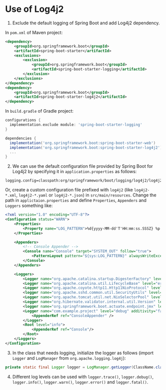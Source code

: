 # Use of Log4j2

1. Exclude the default logging of Spring Boot and add Log4j2 dependency.

  In `pom.xml` of Maven project:

  ```xml
  <dependency>
      <groupId>org.springframework.boot</groupId>
      <artifactId>spring-boot-starter</artifactId>
      <exclusions>
          <exclusion>
              <groupId>org.springframework.boot</groupId>
              <artifactId>spring-boot-starter-logging</artifactId>
          </exclusion>
      </exclusions>
  </dependency>
  <dependency>
      <groupId>org.springframework.boot</groupId>
      <artifactId>spring-boot-starter-log4j2</artifactId>
  </dependency>
  ```
  
  In `build.gradle` of Gradle project:
  
  ```groovy
  configurations {
    implementation.exclude module: 'spring-boot-starter-logging'
  }
  
  dependencies {
    implementation('org.springframework.boot:spring-boot-starter-web')
    implementation('org.springframework.boot:spring-boot-starter-log4j2')
    ...
  }
  ```

2. We can use the default configuration file provided by Spring Boot for Log4j2 by specifying it in `application.properties` as follows:

  ```properties
  logging.config=classpath:org/springframework/boot/logging/log4j2/log4j2.xml
  ```

  Or, create a custom configuration file prefixed with `log4j2` (like `log4j2-*.xml`, `log4j2-*.yaml` or `log4j2-*.json`) in `src/main/resources`. Change the path in `applictaion.properties` and define `Properties`, `Appenders` and `Loggers` something like:

  ```xml
  <?xml version="1.0" encoding="UTF-8"?>
  <Configuration status="WARN">
      <Properties>
          <Property name="LOG_PATTERN">%d{yyyy-MM-dd'T'HH:mm:ss.SSSZ} %p %m%n</Property>
      </Properties>

      <Appenders>
          <!-- Console Appender -->
          <Console name="Console" target="SYSTEM_OUT" follow="true">
              <PatternLayout pattern="${sys:LOG_PATTERN}" alwaysWriteExceptions="false"/>
          </Console>
      </Appenders>

      <Loggers>
          <Logger name="org.apache.catalina.startup.DigesterFactory" level="error"/>
          <Logger name="org.apache.catalina.util.LifecycleBase" level="error"/>
          <Logger name="org.apache.coyote.http11.Http11NioProtocol" level="warn"/>
          <logger name="org.apache.sshd.common.util.SecurityUtils" level="warn"/>
          <Logger name="org.apache.tomcat.util.net.NioSelectorPool" level="warn"/>
          <Logger name="org.hibernate.validator.internal.util.Version" level="warn" />
          <logger name="org.springframework.boot.actuate.endpoint.jmx" level="warn"/>
          <Logger name="com.example.project" level="debug" additivity="false">
              <AppenderRef ref="ConsoleAppender" />
          </Logger>
          <Root level="info">
              <AppenderRef ref="Console"/>
          </Root>
      </Loggers>
  </Configuration>
  ```

3. In the class that needs logging, initialize the logger as follows (import `Logger` and `LogManager` from `org.apache.logging.log4j`):

  ```java
  private static final Logger logger = LogManager.getLogger(ClassName.class);
  ```

4. Different log levels can be used with `logger.trace()`, `logger.debug()`, `logger.info()`, `logger.warn()`, `logger.error()` and `logger.fatal()`.
